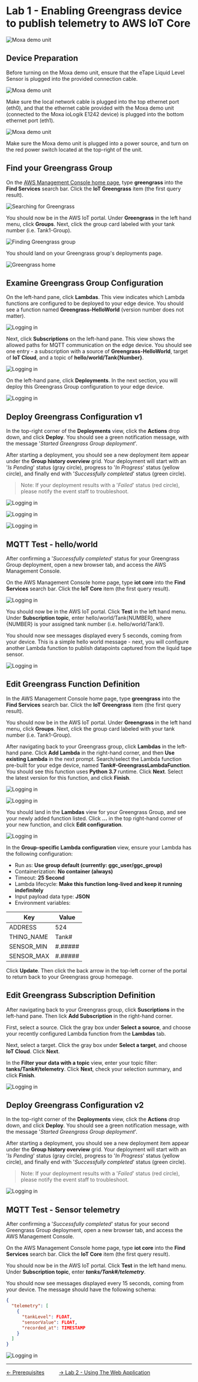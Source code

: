 # Lab 1 - Enabling Greengrass device to publish telemetry to AWS IoT Core

![Moxa demo unit](../imgs/lab1/moxa.jpg)

## Device Preparation

Before turning on the Moxa demo unit, ensure that the eTape Liquid Level Sensor is plugged into the provided connection cable.

![Moxa demo unit](../imgs/lab1/sensor-connection.png)

Make sure the local network cable is plugged into the top ethernet port (eth0), and that the ethernet cable provided with the Moxa demo unit (connected to the Moxa ioLogik E1242 device) is plugged into the bottom ethernet port (eth1).

![Moxa demo unit](../imgs/lab1/network.jpg)

Make sure the Moxa demo unit is plugged into a power source, and turn on the red power switch located at the top-right of the unit.

## Find your Greengrass Group

On the [AWS Management Console home page](https://console.aws.amazon.com/console/home?region=us-east-1), type **greengrass** into the **Find Services** search bar.  Click the **IoT Greengrass** item (the first query result).

![Searching for Greengrass](../imgs/lab1/search-gg.gif)

You should now be in the AWS IoT portal.  Under **Greengrass** in the left hand menu, click **Groups**.  Next, click the group card labeled with your tank number (i.e. Tank1-Group).

![Finding Greengrass group](../imgs/lab1/find-gg.gif)

You should land on your Greengrass group's deployments page.

![Greengrass home](../imgs/lab1/deployments.png)

## Examine Greengrass Group Configuration

On the left-hand pane, click **Lambdas**.  This view indicates which Lambda functions are configured to be deployed to your edge device.  You should see a function named **Greengrass-HelloWorld** (version number does not matter).

![Logging in](../imgs/lab1/find-lambda.gif)

Next, click **Subscriptions** on the left-hand pane.  This view shows the allowed paths for MQTT communication on the edge device. You should see one entry - a subscription with a source of **Greengrass-HelloWorld**, target of **IoT Cloud**, and a topic of **hello/world/Tank{Number}**.

![Logging in](../imgs/lab1/find-subscription.gif)

On the left-hand pane, click **Deployments**. In the next section, you will deploy this Greengrass Group configuration to your edge device.

![Logging in](../imgs/lab1/find-deployments.gif)

## Deploy Greengrass Configuration v1

In the top-right corner of the **Deployments** view, click the **Actions** drop down, and click **Deploy**. You should see a green notification message, with the message '*Started Greengrass Group deployment*'.

After starting a deployment, you should see a new deployment item appear under the **Group history overview** grid.  Your deployment will start with an '*Is Pending*' status (gray circle), progress to '*In Progress*' status (yellow circle), and finally end with '*Successfully completed*' status (green circle).

> Note: If your deployment results with a '*Failed*' status (red circle), please notify the event staff to troubleshoot.

![Logging in](../imgs/lab1/first-deploy.gif)

![Logging in](../imgs/lab1/in-progress.png)

![Logging in](../imgs/lab1/successfully-completed.png)

## MQTT Test - hello/world

After confirming a '*Successfully completed*' status for your Greengrass Group deployment, open a new browser tab, and access the AWS Management Console.

On the AWS Management Console home page, type **iot core** into the **Find Services** search bar.  Click the **IoT Core** item (the first query result).

![Logging in](../imgs/lab1/search-ic.gif)

You should now be in the AWS IoT portal.  Click **Test** in the left hand menu.  Under **Subscription topic**, enter hello/world/Tank{NUMBER}, where {NUMBER} is your assigned tank number (i.e. hello/world/Tank1).

You should now see messages displayed every 5 seconds, coming from your device.  This is a simple hello world message - next, you will configure another Lambda function to publish datapoints captured from the liquid tape sensor.

![Logging in](../imgs/lab1/mqtt-test.gif)

## Edit Greengrass Function Definition

In the AWS Management Console home page, type **greengrass** into the **Find Services** search bar.  Click the **IoT Greengrass** item (the first query result).

You should now be in the AWS IoT portal.  Under **Greengrass** in the left hand menu, click **Groups**.  Next, click the group card labeled with your tank number (i.e. Tank1-Group).

After navigating back to your Greengrass group, click **Lambdas** in the left-hand pane.  Click **Add Lambda** in the right-hand corner, and then **Use existing Lambda** in the next prompt.  Search/select the Lambda function pre-built for your edge device, named **Tank#-GreengrassLambdaFunction**.  You should see this function uses **Python 3.7** runtime. Click **Next**.  Select the latest version for this function, and click **Finish**.

![Logging in](../imgs/lab1/add-lambda.gif)

![Logging in](../imgs/lab1/add-lambda2.gif)

You should land in the **Lambdas** view for your Greengrass Group, and see your newly added function listed.  Click **...** in the top right-hand corner of your new function, and click **Edit configuration**.

![Logging in](../imgs/lab1/edit-lambda.gif)

In the **Group-specific Lambda configuration** view, ensure your Lambda has the following configuration:

* Run as: **Use group default (currently: ggc_user/ggc_group)**
* Containerization: **No container (always)**
* Timeout: **25 Second**
* Lambda lifecycle: **Make this function long-lived and keep it running indefinitely**
* Input payload data type: **JSON**
* Environment variables:

Key  | Value
------------- | -------------
ADDRESS  | 524
THING_NAME  | Tank#
SENSOR_MIN | #.#####
SENSOR_MAX | #.#####

Click **Update**.  Then click the back arrow in the top-left corner of the portal to return back to your Greengrass group homepage.

## Edit Greengrass Subscription Definition

After navigating back to your Greengrass group, click **Suscriptions** in the left-hand pane.  Then lick **Add Subscription** in the right-hand corner.

First, select a source.  Click the gray box under **Select a source**, and choose your recently configured Lambda function from the **Lambdas** tab.

Next, select a target.  Click the gray box under **Select a target**, and choose **IoT Cloud**.  Click **Next**.

In the **Filter your data with a topic** view, enter your topic filter: **tanks/Tank#/telemetry**.  Click **Next**, check your selection summary, and click **Finish**.

![Logging in](../imgs/lab1/add-subscription.gif)

## Deploy Greengrass Configuration v2

In the top-right corner of the **Deployments** view, click the **Actions** drop down, and click **Deploy**. You should see a green notification message, with the message '*Started Greengrass Group deployment*'.

After starting a deployment, you should see a new deployment item appear under the **Group history overview** grid.  Your deployment will start with an '*Is Pending*' status (gray circle), progress to '*In Progress*' status (yellow circle), and finally end with '*Successfully completed*' status (green circle).

> Note: If your deployment results with a '*Failed*' status (red circle), please notify the event staff to troubleshoot.

![Logging in](../imgs/lab1/first-deploy.gif)

## MQTT Test - Sensor telemetry

After confirming a '*Successfully completed*' status for your second Greengrass Group deployment, open a new browser tab, and access the AWS Management Console.

On the AWS Management Console home page, type **iot core** into the **Find Services** search bar.  Click the **IoT Core** item (the first query result).

You should now be in the AWS IoT portal.  Click **Test** in the left hand menu.  Under **Subscription topic**, enter ***tanks/Tank#/telemetry***.

You should now see messages displayed every 15 seconds, coming from your device.  The message should have the following schema:

```json
{
  "telemetry": [
    {
      "tankLevel": FLOAT,
      "sensorValue": FLOAT,
      "recorded_at": TIMESTAMP
    }
  ]
}
````

![Logging in](../imgs/lab1/sensor-telemetry.gif)

---
[<- Prerequisites](0-prereqs.md)&nbsp;&nbsp;&nbsp;&nbsp;&nbsp;&nbsp;&nbsp;&nbsp;&nbsp;&nbsp;[-> Lab 2 - Using The Web Application](2-webapp.md)